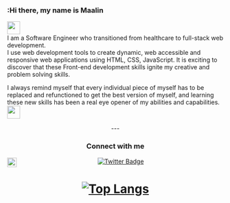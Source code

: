 
### :Hi there, my name is Maalin 
<img src="https://media.giphy.com/media/hvRJCLFzcasrR4ia7z/giphy.gif" width="30px"/>
</h1></div>  
<div></div>I am a Software Engineer who transitioned from healthcare to full-stack web development.</div>

<div>I use web development tools to create dynamic, web accessible and responsive web applications using HTML, CSS, JavaScript. It is exciting to discover that these Front-end development skills ignite my creative and problem solving skills.</div>

I always remind myself that every individual piece of myself has to be replaced and refunctioned to get the best version of myself, and learning these new skills has been a real eye opener of my abilities and capabilities.<img src="https://media.giphy.com/media/WUlplcMpOCEmTGBtBW/giphy.gif" width="30"> 
</div>
<div id="badges" align="center">
---
  
### Connect with me
<a href="https://www.linkedin.com/in/maalin-o-801a841b3/">
  <img align="left" alt="Maalin Ogaja | Twitter" width="22px" src="https://raw.githubusercontent.com/peterthehan/master/assets/twitter.svg"/>
  </a>
  <a href="https://twitter.com/moi2009">
    <img src="https://img.shields.io/badge/Twitter-blue?style=for-the-badge&logo=twitter&logoColor=white" alt="Twitter Badge"/>
  </a>
     <div><img src="https://komarev.com/ghpvc/?username=maogaja&style=flat-square&color=blue" alt=""/></div>
     <div><h1>
  
[![Top Langs](https://github-readme-stats.vercel.app/api/top-langs/?username=maogaja&layout=compact&theme=vision-friendly-dark)](https://github.com/maogaja/github-readme-stats)




















<!--
**maogaja/maogaja** is a ✨ _special_ ✨ repository because its `README.md` (this file) appears on your GitHub profile.

Here are some ideas to get you started:

- 🔭 I’m currently working on ...
- 🌱 I’m currently learning ...
- 👯 I’m looking to collaborate on ...
- 🤔 I’m looking for help with ...
- 💬 Ask me about ...
- 📫 How to reach me: ...
- 😄 Pronouns: ...
- ⚡ Fun fact: ...
-->
